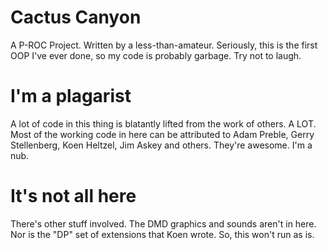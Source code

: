 Cactus Canyon
============

A P-ROC Project.  Written by a less-than-amateur.  Seriously, this is the first OOP I've ever done, so my code is probably garbage.  Try not to laugh.

I'm a plagarist
===============

A lot of code in this thing is blatantly lifted from the work of others. A LOT. Most of the working code in here can be attributed to Adam Preble, Gerry Stellenberg, Koen Heltzel, Jim Askey and others.  They're awesome. I'm a nub.

It's not all here
=================

There's other stuff involved.  The DMD graphics and sounds aren't in here.  Nor is the "DP" set of extensions that Koen wrote.  So, this won't run as is.
